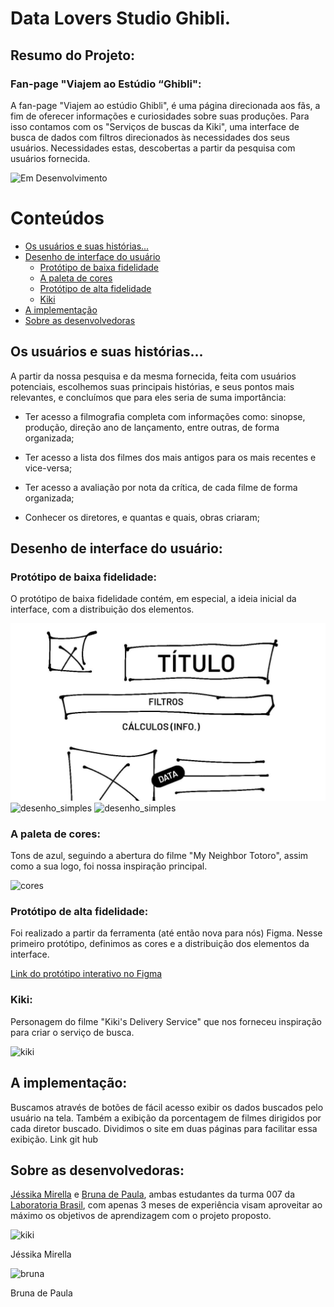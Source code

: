 # Data Lovers Studio Ghibli.


## Resumo do Projeto:

### Fan-page "Viajem ao Estúdio “Ghibli":


A fan-page "Viajem ao estúdio Ghibli", é uma página direcionada aos fãs, a fim de oferecer informações e curiosidades sobre suas produções.
Para isso contamos com os "Serviços de buscas da Kiki", uma interface de busca de dados com filtros direcionados às necessidades dos seus usuários. Necessidades estas, descobertas a partir da pesquisa com usuários fornecida.

![ Em Desenvolvimento](http://img.shields.io/static/v1?label=STATUS&message=EM%20DESENVOLVIMENTO&color=GREEN&style=for-the-badge)


# Conteúdos

* [Os usuários e suas histórias...](#os-usuários-e-suas-histórias)
* [Desenho de interface do usuário](#desenho-de-interface-do-usuário)
  * [Protótipo de baixa fidelidade](#protótipo-de-baixa-fidelidade)
  * [A paleta de cores](#a-paleta-de-cores)
  * [Protótipo de alta fidelidade](#protótipo-de-alta-fidelidade)
  * [Kiki](#kiki)
* [A implementação](#a-implementação)
* [Sobre as desenvolvedoras](#sobre-as-desenvolvedoras)


## Os usuários e suas histórias...

A partir da nossa pesquisa e da mesma fornecida, feita com usuários potenciais, escolhemos suas principais histórias, e seus pontos mais relevantes, e concluímos que para eles seria de suma importância:

- Ter acesso a filmografia completa com informações como: sinopse, produção, direção ano de lançamento, entre outras, de forma  organizada;

- Ter acesso a lista dos filmes dos mais antigos para os mais recentes e vice-versa;

- Ter acesso a avaliação por nota da crítica, de cada filme de forma organizada;

- Conhecer os diretores, e quantas e quais, obras criaram;


## Desenho de interface do usuário:

### Protótipo de baixa fidelidade:

O protótipo de baixa fidelidade contém, em especial, a ideia inicial da interface, com a distribuição dos elementos.

![prototipo_baixa](https://github.com/Brulibra/SAP007-data-lovers/blob/main/src/imagens%20_readme/prototipo_baixa.png)
<img src="prototipo_baixa.jpeg" alt="desenho_simples">
<img src="prototipo_baixa2.jpeg" alt="desenho_simples">


### A paleta de cores:

Tons de azul, seguindo a abertura do filme "My Neighbor Totoro", assim como a sua logo, foi nossa inspiração principal.

<img src="paleta_cores.png" alt="cores">


### Protótipo de alta fidelidade:

Foi realizado a partir da ferramenta (até então nova para nós) Figma. Nesse primeiro protótipo, definimos as cores e a distribuição dos elementos da interface.

[Link do protótipo interativo no Figma](https://www.figma.com/proto/mJ83bN0NlQm2ldvusywL8V/data-lovers-prototype-Studio-Ghibli?embed_host=notion&kind=&node-id=1%3A2&page-id=0%3A1&scaling=scale-down-width&starting-point-node-id=1%3A2&viewport=241%2C48%2C0.06)


### Kiki:

Personagem do filme "Kiki's Delivery Service" que nos forneceu inspiração para criar o serviço de busca.

<img src="kiki_sem fundo_certa.png" alt="kiki">


## A implementação:

Buscamos através de botões de fácil acesso exibir os dados buscados pelo usuário na tela. Também a exibição da porcentagem de filmes
dirigidos por cada diretor buscado. Dividimos o site em duas páginas para facilitar essa exibição.
Link git hub


## Sobre as desenvolvedoras:

[Jéssika Mirella](https://github.com/JessikaMirella) e [Bruna de Paula](https://github.com/Brulibra), ambas estudantes da turma 007 da [Laboratoria Brasil](https://github.com/Laboratoria), com apenas 3 meses de experiência visam aproveitar ao máximo os objetivos de aprendizagem com o projeto proposto.

<img src="jess.jpg" alt="kiki">

Jéssika Mirella

<img src="brunajpg.jpg" alt="bruna">

Bruna de Paula


